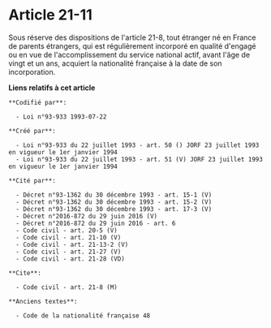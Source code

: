 # Article 21-11

Sous réserve des dispositions de l'article 21-8, tout étranger né en France de parents étrangers, qui est régulièrement
incorporé en qualité d'engagé ou en vue de l'accomplissement du service national actif, avant l'âge de vingt et un ans,
acquiert la nationalité française à la date de son incorporation.

**Liens relatifs à cet article**

	**Codifié par**:

	  - Loi n°93-933 1993-07-22

	**Créé par**:

	  - Loi n°93-933 du 22 juillet 1993 - art. 50 () JORF 23 juillet 1993 en vigueur le 1er janvier 1994
	  - Loi n°93-933 du 22 juillet 1993 - art. 51 (V) JORF 23 juillet 1993 en vigueur le 1er janvier 1994

	**Cité par**:

	  - Décret n°93-1362 du 30 décembre 1993 - art. 15-1 (V)
	  - Décret n°93-1362 du 30 décembre 1993 - art. 15-2 (V)
	  - Décret n°93-1362 du 30 décembre 1993 - art. 17-3 (V)
	  - Décret n°2016-872 du 29 juin 2016 (V)
	  - Décret n°2016-872 du 29 juin 2016 - art. 6
	  - Code civil - art. 20-5 (V)
	  - Code civil - art. 21-10 (V)
	  - Code civil - art. 21-13-2 (V)
	  - Code civil - art. 21-27 (V)
	  - Code civil - art. 21-28 (VD)

	**Cite**:

	  - Code civil - art. 21-8 (M)

	**Anciens textes**:

	  - Code de la nationalité française 48
